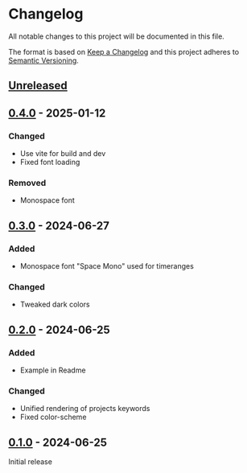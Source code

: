 # Changelog

All notable changes to this project will be documented in this file.

The format is based on [Keep a Changelog](https://keepachangelog.com/) and this project adheres to [Semantic Versioning](https://semver.org/).

## [Unreleased]

## [0.4.0] - 2025-01-12

### Changed

- Use vite for build and dev
- Fixed font loading

### Removed

- Monospace font

## [0.3.0] - 2024-06-27

### Added

- Monospace font "Space Mono" used for timeranges

### Changed

- Tweaked dark colors

## [0.2.0] - 2024-06-25

### Added

- Example in Readme

### Changed

- Unified rendering of projects keywords
- Fixed color-scheme

## [0.1.0] - 2024-06-25

Initial release

[Unreleased]: https://github.com/MoritzBru/jsonresume-theme-reactive/compare/v0.4.0...HEAD
[0.4.0]: https://github.com/MoritzBru/jsonresume-theme-reactive/compare/v0.3.0...v0.4.0
[0.3.0]: https://github.com/MoritzBru/jsonresume-theme-reactive/compare/v0.2.0...v0.3.0
[0.2.0]: https://github.com/MoritzBru/jsonresume-theme-reactive/compare/v0.1.0...v0.2.0
[0.1.0]: https://github.com/MoritzBru/jsonresume-theme-reactive/releases/tag/v0.1.0
